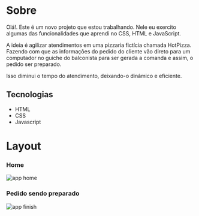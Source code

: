 # Sobre

Olá!. Este é um novo projeto que estou trabalhando. Nele eu exercito algumas das funcionalidades que aprendi no CSS, HTML e JavaScript. 

A ideia é agilizar atendimentos em uma pizzaria fictícia chamada HotPizza. Fazendo com que as informações do pedido do cliente vão direto para um computador no guiche do balconista para ser gerada a comanda 
e assim, o pedido ser preparado. 

Isso diminui o tempo do atendimento, deixando-o dinâmico e eficiente.

## Tecnologias

- HTML
- CSS
- Javascript


# Layout

### Home

![app home](./images/app_home.png)

### Pedido sendo preparado
![app finish](./images/app_done.png)



